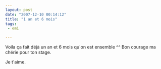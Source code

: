 ```yaml
---
layout: post
date: "2007-12-10 00:14:12"
title: "1 an et 6 mois"
tags:
 - emi

---
```


Voila ça fait déjà un an et 6 mois qu'on est ensemble ^^
Bon courage ma chérie pour ton stage.

Je t'aime.
